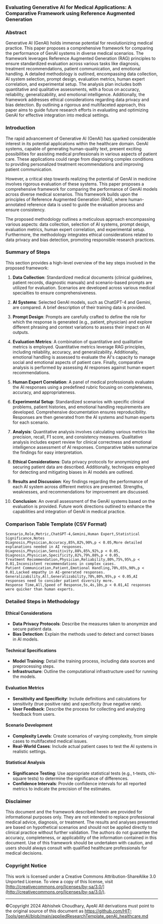 ### Evaluating Generative AI for Medical Applications: A Comparative Framework using Reference Augmented Generation

### Abstract

Generative AI (GenAI) holds immense potential for revolutionizing medical practice. This paper proposes a comprehensive framework for comparing the performance of GenAI systems in diverse medical scenarios. The framework leverages Reference Augmented Generation (RAG) principles to ensure standardized evaluation across various tasks like diagnosis, treatment recommendations, patient communication, and emotional handling. A detailed methodology is outlined, encompassing data collection, AI system selection, prompt design, evaluation metrics, human expert correlation, and experimental setup. The analysis plan includes both quantitative and qualitative assessments, with a focus on accuracy, reliability, generalizability, and emotional intelligence. Additionally, the framework addresses ethical considerations regarding data privacy and bias detection. By outlining a rigorous and multifaceted approach, this paper aims to guide future research efforts in evaluating and optimizing GenAI for effective integration into medical settings.

### Introduction

The rapid advancement of Generative AI (GenAI) has sparked considerable interest in its potential applications within the healthcare domain. GenAI systems, capable of generating human-quality text, present exciting possibilities for assisting medical professionals in various aspects of patient care. These applications could range from diagnosing complex conditions to providing personalized treatment recommendations and improving patient communication.

However, a critical step towards realizing the potential of GenAI in medicine involves rigorous evaluation of these systems. This paper proposes a comprehensive framework for comparing the performance of GenAI models across diverse medical scenarios. This framework builds upon the principles of Reference Augmented Generation (RAG), where human-annotated reference data is used to guide the evaluation process and ensure consistency.

The proposed methodology outlines a meticulous approach encompassing various aspects: data collection, selection of AI systems, prompt design, evaluation metrics, human expert correlation, and experimental setup. Furthermore, the methodology integrates ethical considerations related to data privacy and bias detection, promoting responsible research practices.

### Summary of Steps

This section provides a high-level overview of the key steps involved in the proposed framework:

1. **Data Collection**: Standardized medical documents (clinical guidelines, patient records, diagnostic manuals) and scenario-based prompts are utilized for evaluation. Scenarios are developed across various medical specialties to ensure comprehensiveness.

2. **AI Systems**: Selected GenAI models, such as ChatGPT-4 and Gemini, are compared. A brief description of their training data is provided.

3. **Prompt Design**: Prompts are carefully crafted to define the role for which the response is generated (e.g., patient, physician) and explore different phrasing and context variations to assess their impact on AI outputs.

4. **Evaluation Metrics**: A combination of quantitative and qualitative metrics is employed. Quantitative metrics leverage RAG principles, including reliability, accuracy, and generalizability. Additionally, emotional handling is assessed to evaluate the AI's capacity to manage social and emotional aspects of patient care. Finally, comparative analysis is performed by assessing AI responses against human expert recommendations.

5. **Human Expert Correlation**: A panel of medical professionals evaluates the AI responses using a predefined rubric focusing on completeness, accuracy, and appropriateness.

6. **Experimental Setup**: Standardized scenarios with specific clinical problems, patient histories, and emotional handling requirements are developed. Comprehensive documentation ensures reproducibility. Responses are then generated from the AI systems and human experts for each scenario.

7. **Analysis**: Quantitative analysis involves calculating various metrics like precision, recall, F1 score, and consistency measures. Qualitative analysis includes expert review for clinical correctness and emotional intelligence assessment of AI responses. Comparative tables summarize the findings for easy interpretation.

8. **Ethical Considerations**: Data privacy protocols for anonymizing and securing patient data are described. Additionally, techniques employed for detecting and mitigating biases in AI models are outlined.

9. **Results and Discussion**: Key findings regarding the performance of each AI system across different metrics are presented. Strengths, weaknesses, and recommendations for improvement are discussed.

10. **Conclusion**: An overall assessment of the GenAI systems based on the evaluation is provided. Future work directions outlined to enhance the capabilities and integration of GenAI in medical practice.

### Comparison Table Template (CSV Format)

```csv
Scenario,Role,Metric,ChatGPT-4,Gemini,Human Expert,Statistical Significance,Notes
Diagnosis,Physician,Accuracy,85%,82%,90%,p < 0.05,More detailed explanations needed in AI responses.
Diagnosis,Physician,Sensitivity,88%,85%,92%,p < 0.05,
Diagnosis,Physician,Specificity,82%,79%,88%,p < 0.05,
Treatment Recommendation,Physician,Reliability,80%,75%,95%,p < 0.01,Inconsistent recommendations in complex cases.
Patient Communication,Patient,Emotional Handling,70%,65%,90%,p < 0.01,Lacked empathy in AI-generated responses.
Generalizability,All,Generalizability,78%,80%,95%,p < 0.05,AI responses need to consider patient diversity more.
Response Time,All,Speed of Response,5s,4s,10s,p < 0.01,AI responses were quicker than human experts.
```

### Detailed Steps in Methodology

#### Ethical Considerations
- **Data Privacy Protocols**: Describe the measures taken to anonymize and secure patient data.
- **Bias Detection**: Explain the methods used to detect and correct biases in AI models.

#### Technical Specifications
- **Model Training**: Detail the training process, including data sources and preprocessing steps.
- **Infrastructure**: Outline the computational infrastructure used for running the models.

#### Evaluation Metrics
- **Sensitivity and Specificity**: Include definitions and calculations for sensitivity (true positive rate) and specificity (true negative rate).
- **User Feedback**: Describe the process for collecting and analyzing feedback from users.

#### Scenario Development
- **Complexity Levels**: Create scenarios of varying complexity, from simple cases to multifaceted medical issues.
- **Real-World Cases**: Include actual patient cases to test the AI systems in realistic settings.

#### Statistical Analysis
- **Significance Testing**: Use appropriate statistical tests (e.g., t-tests, chi-square tests) to determine the significance of differences.
- **Confidence Intervals**: Provide confidence intervals for all reported metrics to indicate the precision of the estimates.

### Disclaimer

This document and the framework described herein are provided for informational purposes only. They are not intended to replace professional medical advice, diagnosis, or treatment. The results and analyses presented are based on hypothetical scenarios and should not be applied directly to clinical practice without further validation. The authors do not guarantee the accuracy, completeness, or applicability of the information contained in this document. Use of this framework should be undertaken with caution, and users should always consult with qualified healthcare professionals for medical decisions.

### Copyright Notice

This work is licensed under a Creative Commons Attribution-ShareAlike 3.0 Unported License. To view a copy of this license, visit [http://creativecommons.org/licenses/by-sa/3.0/](http://creativecommons.org/licenses/by-sa/3.0/).

---

©Copyright 2024 Abhishek Choudhary, AyeAI
All derivations must point to the original source of this document as  https://github.com/HIT-Tools/genAI/blob/main/appliedResearchTemplate_genAI_healthcare.md
